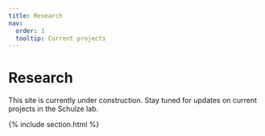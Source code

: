 ```yaml
---
title: Research
nav:
  order: 1
  tooltip: Current projects
---
```


# <i class="fas fa-microscope"></i>Research

This site is currently under construction. Stay tuned for updates on current projects in the Schulze lab.

{% include section.html %}

